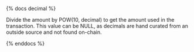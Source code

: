 {% docs decimal %}

Divide the amount by POW(10, decimal) to get the amount used in the transaction. This value can be NULL, as decimals are hand curated from an outside source and not found on-chain. 

{% enddocs %}